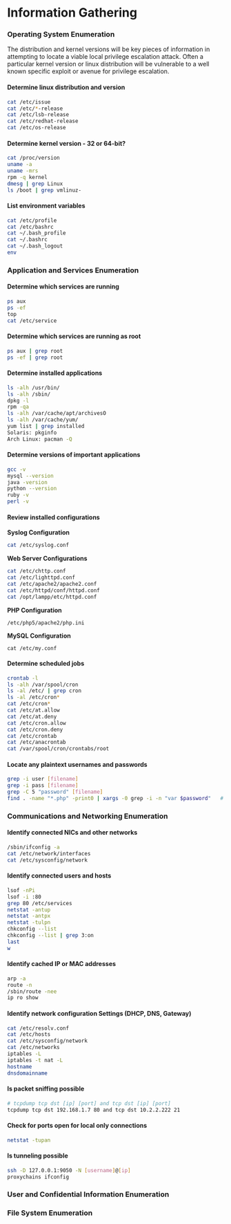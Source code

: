 # Information Gathering

### Operating System Enumeration

The distribution and kernel versions will be key pieces of information in attempting to locate a viable local privilege escalation attack. Often a particular kernel version or linux distribution will be vulnerable to a well known specific exploit or avenue for privilege escalation.



#### Determine linux distribution and version

```bash
cat /etc/issue
cat /etc/*-release
cat /etc/lsb-release
cat /etc/redhat-release
cat /etc/os-release
```

#### Determine kernel version - 32 or 64-bit?

```bash
cat /proc/version
uname -a
uname -mrs
rpm -q kernel
dmesg | grep Linux
ls /boot | grep vmlinuz-
```

#### List environment variables

```bash
cat /etc/profile
cat /etc/bashrc
cat ~/.bash_profile
cat ~/.bashrc
cat ~/.bash_logout
env
```

### Application and Services Enumeration

#### Determine which services are running

```bash
ps aux
ps -ef
top
cat /etc/service 
```

#### Determine which services are running as root

```bash
ps aux | grep root
ps -ef | grep root
```

#### Determine installed applications

```bash
ls -alh /usr/bin/
ls -alh /sbin/
dpkg -l
rpm -qa
ls -alh /var/cache/apt/archivesO
ls -alh /var/cache/yum/
yum list | grep installed
Solaris: pkginfo
Arch Linux: pacman -Q 
```

#### Determine versions of important applications

```bash
gcc -v
mysql --version
java -version
python --version
ruby -v
perl -v
```



#### Review installed configurations

**Syslog Configuration**

```bash
cat /etc/syslog.conf
```

**Web Server Configurations**

```bash
cat /etc/chttp.conf
cat /etc/lighttpd.conf
cat /etc/apache2/apache2.conf
cat /etc/httpd/conf/httpd.conf
cat /opt/lampp/etc/httpd.conf
```

**PHP Configuration**

```text
/etc/php5/apache2/php.ini
```

**MySQL Configuration**

```text
cat /etc/my.conf
```

#### Determine scheduled jobs

```bash
crontab -l
ls -alh /var/spool/cron
ls -al /etc/ | grep cron
ls -al /etc/cron*
cat /etc/cron*
cat /etc/at.allow
cat /etc/at.deny
cat /etc/cron.allow
cat /etc/cron.deny
cat /etc/crontab
cat /etc/anacrontab
cat /var/spool/cron/crontabs/root
```

#### Locate any plaintext usernames and passwords

```bash
grep -i user [filename]
grep -i pass [filename]
grep -C 5 "password" [filename]
find . -name "*.php" -print0 | xargs -0 grep -i -n "var $password"   # Joomla 
```



### Communications and Networking Enumeration

#### Identify connected NICs and other networks

```bash
/sbin/ifconfig -a
cat /etc/network/interfaces
cat /etc/sysconfig/network
```

#### Identify connected users and hosts

```bash
lsof -nPi
lsof -i :80
grep 80 /etc/services
netstat -antup
netstat -antpx
netstat -tulpn
chkconfig --list
chkconfig --list | grep 3:on
last
w
```

#### Identify cached IP or MAC addresses

```bash
arp -a
route -n
/sbin/route -nee
ip ro show
```

#### Identify network configuration Settings \(DHCP, DNS, Gateway\)

```bash
cat /etc/resolv.conf
cat /etc/hosts
cat /etc/sysconfig/network
cat /etc/networks
iptables -L
iptables -t nat -L
hostname
dnsdomainname
```

#### Is packet sniffing possible

```bash
# tcpdump tcp dst [ip] [port] and tcp dst [ip] [port]
tcpdump tcp dst 192.168.1.7 80 and tcp dst 10.2.2.222 21
```

#### Check for ports open for local only connections

```bash
netstat -tupan
```

#### Is tunneling possible

```bash
ssh -D 127.0.0.1:9050 -N [username]@[ip] 
proxychains ifconfig
```



### User and Confidential Information Enumeration



### File System Enumeration





